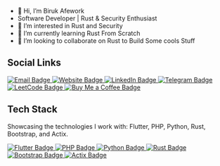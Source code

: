 - 👋 Hi, I’m Biruk Afework
- Software Developer | Rust & Security Enthusiast
- 👀 I’m interested in Rust and Security
- 🌱 I’m currently learning Rust From Scratch 
- 💞️ I’m looking to collaborate on Rust to Build Some cools Stuff
 ## Social Links
<div class="social-badges">
  <a href="mailto:birukafeworkmengesha@gmail.com" target="_blank">
    <img src="https://img.shields.io/badge/Email-D14836?style=for-the-badge&logo=gmail&logoColor=white&labelColor=D14836" alt="Email Badge" class="badge"/>
  </a>
  <a href="https://birukafework.github.io/" target="_blank">
    <img src="https://img.shields.io/badge/Website-000000?style=for-the-badge&logo=firefox&logoColor=white&labelColor=000000" alt="Website Badge" class="badge"/>
  </a>
  <a href="https://et.linkedin.com/in/birukafework" target="_blank">
    <img src="https://img.shields.io/badge/LinkedIn-0A66C2?style=for-the-badge&logo=linkedin&logoColor=white&labelColor=0A66C2" alt="LinkedIn Badge" class="badge"/>
  </a>
  <a href="https://t.me/biruk_buraa" target="_blank">
    <img src="https://img.shields.io/badge/Telegram-26A5E4?style=for-the-badge&logo=telegram&logoColor=white&labelColor=26A5E4" alt="Telegram Badge" class="badge"/>
  </a>
  <a href="https://leetcode.com/u/birukafework/" target="_blank">
    <img src="https://img.shields.io/badge/LeetCode-FFA116?style=for-the-badge&logo=leetcode&logoColor=black&labelColor=FFA116" alt="LeetCode Badge" class="badge"/>
  </a>
  <a href="https://www.buymeacoffee.com/birukafework" target="_blank">
    <img src="https://img.shields.io/badge/Buy_Me_a_Coffee-FFDD00?style=for-the-badge&logo=buymeacoffee&logoColor=black&labelColor=FFDD00" alt="Buy Me a Coffee Badge" class="badge"/>
  </a>
</div>
 

## Tech Stack
Showcasing the technologies I work with: Flutter, PHP, Python, Rust, Bootstrap, and Actix.

<div class="language-badges">
  <a href="https://flutter.dev/" target="_blank">
    <img src="https://img.shields.io/badge/Flutter-02569B?style=for-the-badge&logo=flutter&logoColor=white&labelColor=02569B" alt="Flutter Badge" class="badge"/>
  </a>
  <a href="https://www.php.net/" target="_blank">
    <img src="https://img.shields.io/badge/PHP-777BB4?style=for-the-badge&logo=php&logoColor=white&labelColor=777BB4" alt="PHP Badge" class="badge"/>
  </a>
  <a href="https://www.python.org/" target="_blank">
    <img src="https://img.shields.io/badge/Python-3776AB?style=for-the-badge&logo=python&logoColor=FFD43B&labelColor=3776AB" alt="Python Badge" class="badge"/>
  </a>
  <a href="https://www.rust-lang.org/" target="_blank">
    <img src="https://img.shields.io/badge/Rust-000000?style=for-the-badge&logo=rust&logoColor=white&labelColor=000000" alt="Rust Badge" class="badge"/>
  </a>
  <a href="https://getbootstrap.com/" target="_blank">
    <img src="https://img.shields.io/badge/Bootstrap-7952B3?style=for-the-badge&logo=bootstrap&logoColor=white&labelColor=7952B3" alt="Bootstrap Badge" class="badge"/>
  </a>
  <a href="https://actix.rs/" target="_blank">
    <img src="https://img.shields.io/badge/Actix-4A4A4A?style=for-the-badge&logo=rust&logoColor=DE3423&labelColor=4A4A4A" alt="Actix Badge" class="badge"/>
  </a>
</div>

